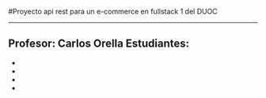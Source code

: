 #Proyecto api rest para un e-commerce en fullstack 1 del DUOC

---

Profesor: Carlos Orella
Estudiantes:
-
-
-
-
-